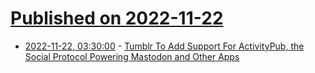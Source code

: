 # [Published on 2022-11-22](index.md)

* [2022-11-22, 03:30:00](https://tech.slashdot.org/story/22/11/21/2320217/tumblr-to-add-support-for-activitypub-the-social-protocol-powering-mastodon-and-other-apps?utm_source=rss1.0mainlinkanon&utm_medium=feed) - [Tumblr To Add Support For ActivityPub, the Social Protocol Powering Mastodon and Other Apps](https://tech.slashdot.org/story/22/11/21/2320217/tumblr-to-add-support-for-activitypub-the-social-protocol-powering-mastodon-and-other-apps?utm_source=rss1.0mainlinkanon&utm_medium=feed)
